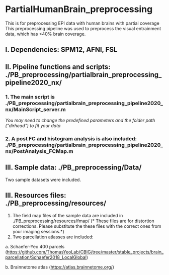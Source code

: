 # PartialHumanBrain_preprocessing
This is for preprocessing EPI data with human brains with partial coverage
This preprocessing pipeline was used to preprocess the visual entrainment data, which has <40% brain coverage.

## I. Dependencies: SPM12, AFNI, FSL
## II. Pipeline functions and scripts: ./PB_preprocessing/partialbrain_preprocessing_pipeline2020_nx/
### 1. The main script is ./PB_preprocessing/partialbrain_preprocessing_pipeline2020_nx/MainScript_server.m
*You may need to change the predefined parameters and the folder path ("dirhead") to fit your data*

###  2. A post FC and histogram analysis is also included: ./PB_preprocessing/partialbrain_preprocessing_pipeline2020_nx/PostAnalysis_FCMap.m

## III. Sample data: ./PB_preprocessing/Data/
Two sample datasets were included. 

## III. Resources files: ./PB_preprocessing/resources/
1. The field map files of the sample data are included in ./PB_preprocessing/resources/fmap/
 (* These files are for distortion corrections. Please substitute the these files with the correct ones from your imaging sessions.*)
2. Two parcellation atlasses are included: 

a. Schaefer-Yeo 400 parcels (https://github.com/ThomasYeoLab/CBIG/tree/master/stable_projects/brain_parcellation/Schaefer2018_LocalGlobal)

b. Brainnetome atlas  (https://atlas.brainnetome.org/)



